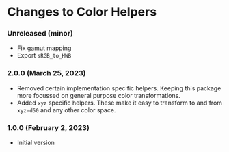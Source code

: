 # Changes to Color Helpers

### Unreleased (minor)

- Fix gamut mapping
- Export `sRGB_to_HWB`

### 2.0.0 (March 25, 2023)

- Removed certain implementation specific helpers. Keeping this package more focussed on general purpose color transformations.
- Added `xyz` specific helpers. These make it easy to transform to and from `xyz-d50` and any other color space.

### 1.0.0 (February 2, 2023)

- Initial version
